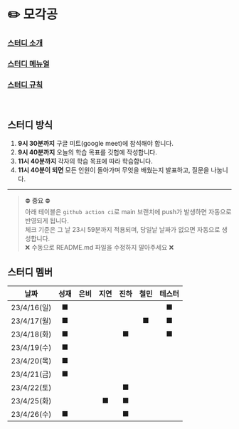 # ✏️ 모각공

### [스터디 소개](https://jaesa5221.notion.site/3f2283ac086546f396ddb9e84c56e47e)

### [스터디 메뉴얼](https://github.com/we-can-do-better/2023-mogakgong/blob/main/.github/Manual.md)

### [스터디 규칙](https://github.com/we-can-do-better/2023-mogakgong/blob/main/.github/Rule.md)

<br/>

## 스터디 방식

1. **9시 30분까지** 구글 미트(google meet)에 참석해야 합니다.
2. **9시 40분까지** 오늘의 학습 목표를 깃헙에 작성합니다.
3. **11시 40분까지** 각자의 학습 목표에 따라 학습합니다.
4. **11시 40분이 되면** 모든 인원이 돌아가며 무엇을 배웠는지 발표하고, 질문을 나눕니다.

---

> ⛔ **중요** ⛔<br/> 
> 아래 테이블은 `github action ci`로 main 브랜치에 push가 발생하면 자동으로 반영되게 됩니다.<br/>
> 체크 기준은 그 날 23시 59분까지 적용되며, 당일날 날짜가 없으면 자동으로 생성합니다.<br/>
> ❌ 수동으로 README.md 파일을 수정하지 말아주세요 ❌

## 스터디 멤버
| 날짜 | 성재  |은비| 지연 | 진하 | 철민 | 테스터 |
|:----------:|:---:|:---:|:---:|:---:|:---:|:---:|
| 23/4/16(일) |■| |     |     |  |■|
|23/4/17(월)|■| | | |■|■|
|23/4/18(화)|■| | |■| |■|
|23/4/19(수)|■| | | | | |
|23/4/20(목)|■| | | | | |
|23/4/21(금)|■| | | | | |
|23/4/22(토)| | | |■| | ||23/4/23(일)| | | | | | ||23/4/24(월)| | | | | | |
|23/4/25(화)| | |■|■| | |
|23/4/26(수)|■| | |■| | |
